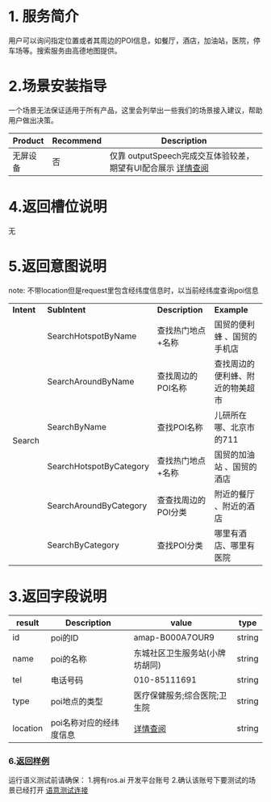 # 1. 服务简介

用户可以询问指定位置或者其周边的POI信息，如餐厅，酒店，加油站，医院，停车场等。搜索服务由高德地图提供。

# 2.场景安装指导

一个场景无法保证适用于所有产品，这里会列举出一些我们的场景接入建议，帮助用户做出决策。

| **Product** | **Recommend** | **Description** |
| ------------ | ------------ | ------------ |
| 无屏设备 | 否 |  仅靠 outputSpeech完成交互体验较差，期望有UI配合展示 [详情查阅](http://test/ "详情查阅") |


# 4.返回槽位说明

无

# 5.返回意图说明

note: 不带location但是request里包含经纬度信息时，以当前经纬度查询poi信息

<table>
    <tr>
        <td><b>Intent</b></td> 
        <td><b>SubIntent</b></td> 
        <td><b>Description</b></td> 
        <td><b>Example</b></td> 
   </tr>
   <tr>
        <td rowspan="6">Search</td>    
        <td >SearchHotspotByName</td>  
       <td >查找热门地点+名称</td>  
       <td >国贸的便利蜂 、国贸的手机店</td> 
    </tr>
   <tr>
        <td >SearchAroundByName</td>  
       <td >查找周边的POI名称</td>  
       <td >查找周边的便利蜂、附近的物美超市</td> 
   </tr>
   <tr>
        <td >SearchByName</td>  
       <td >查找POI名称</td>  
       <td >儿研所在哪、北京市的711</td> 
   </tr>
     <tr>
        <td >SearchHotspotByCategory</td>  
       <td >查找热门地点+名称</td>  
       <td >国贸的加油站 、国贸的酒店</td> 
   </tr>
        <tr>
        <td >SearchAroundByCategory</td>  
       <td >查查找周边的POI分类</td>  
       <td >附近的餐厅 、附近的酒店</td> 
   </tr>
           <tr>
        <td >SearchByCategory</td>  
       <td >查找POI分类</td>  
       <td >哪里有酒店、哪里有医院</td> 
   </tr>
    
</table>



# 3.返回字段说明

| **result** | **Description** | **value** | **type** |
| ------------ | ------------ | ------------ | ------------ |
| id | poi的ID | amap-B000A7OUR9 | string |
| name | poi的名称 | 东城社区卫生服务站(小牌坊胡同) | string |
| tel | 电话号码 | 010-85111691 | string |
| type | poi地点的类型 | 医疗保健服务;综合医院;卫生院 | string |
| location | poi名称对应的经纬度信息 | [详情查阅](/Bot/3-ApiReference/rosai-client-development-protocol-intent.md#23-location-定义) | string| 




### 6.[返回样例](https://passport.ros.ai/#/login)
运行语义测试前请确保：
1.拥有ros.ai 开发平台账号
2.确认该账号下要测试的场景已经打开
[语意测试连接](https://passport.ros.ai/#/login)

